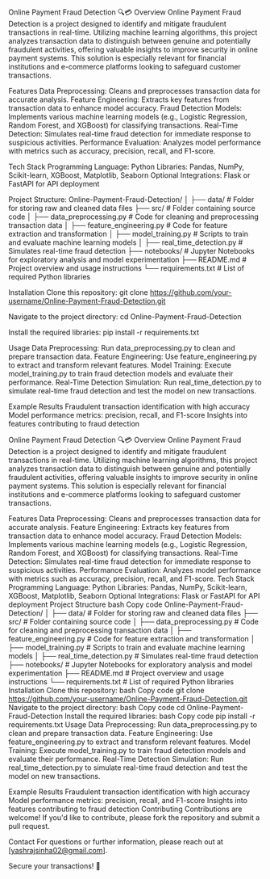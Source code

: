 Online Payment Fraud Detection 🔍💳
Overview
Online Payment Fraud Detection is a project designed to identify and mitigate fraudulent transactions in real-time. Utilizing machine learning algorithms, this project analyzes transaction data to distinguish between genuine and potentially fraudulent activities, offering valuable insights to improve security in online payment systems. This solution is especially relevant for financial institutions and e-commerce platforms looking to safeguard customer transactions.

Features
Data Preprocessing: Cleans and preprocesses transaction data for accurate analysis.
Feature Engineering: Extracts key features from transaction data to enhance model accuracy.
Fraud Detection Models: Implements various machine learning models (e.g., Logistic Regression, Random Forest, and XGBoost) for classifying transactions.
Real-Time Detection: Simulates real-time fraud detection for immediate response to suspicious activities.
Performance Evaluation: Analyzes model performance with metrics such as accuracy, precision, recall, and F1-score.

Tech Stack
Programming Language: Python
Libraries: Pandas, NumPy, Scikit-learn, XGBoost, Matplotlib, Seaborn
Optional Integrations: Flask or FastAPI for API deployment

Project Structure:
Online-Payment-Fraud-Detection/
│
├── data/                         # Folder for storing raw and cleaned data files
├── src/                          # Folder containing source code
│   ├── data_preprocessing.py     # Code for cleaning and preprocessing transaction data
│   ├── feature_engineering.py    # Code for feature extraction and transformation
│   ├── model_training.py         # Scripts to train and evaluate machine learning models
│   ├── real_time_detection.py    # Simulates real-time fraud detection
├── notebooks/                    # Jupyter Notebooks for exploratory analysis and model experimentation
├── README.md                     # Project overview and usage instructions
└── requirements.txt              # List of required Python libraries

Installation
Clone this repository:
git clone https://github.com/your-username/Online-Payment-Fraud-Detection.git

Navigate to the project directory:
cd Online-Payment-Fraud-Detection

Install the required libraries:
pip install -r requirements.txt

Usage
Data Preprocessing: Run data_preprocessing.py to clean and prepare transaction data.
Feature Engineering: Use feature_engineering.py to extract and transform relevant features.
Model Training: Execute model_training.py to train fraud detection models and evaluate their performance.
Real-Time Detection Simulation: Run real_time_detection.py to simulate real-time fraud detection and test the model on new transactions.

Example Results
Fraudulent transaction identification with high accuracy
Model performance metrics: precision, recall, and F1-score
Insights into features contributing to fraud detection


Online Payment Fraud Detection 🔍💳
Overview
Online Payment Fraud Detection is a project designed to identify and mitigate fraudulent transactions in real-time. Utilizing machine learning algorithms, this project analyzes transaction data to distinguish between genuine and potentially fraudulent activities, offering valuable insights to improve security in online payment systems. This solution is especially relevant for financial institutions and e-commerce platforms looking to safeguard customer transactions.

Features
Data Preprocessing: Cleans and preprocesses transaction data for accurate analysis.
Feature Engineering: Extracts key features from transaction data to enhance model accuracy.
Fraud Detection Models: Implements various machine learning models (e.g., Logistic Regression, Random Forest, and XGBoost) for classifying transactions.
Real-Time Detection: Simulates real-time fraud detection for immediate response to suspicious activities.
Performance Evaluation: Analyzes model performance with metrics such as accuracy, precision, recall, and F1-score.
Tech Stack
Programming Language: Python
Libraries: Pandas, NumPy, Scikit-learn, XGBoost, Matplotlib, Seaborn
Optional Integrations: Flask or FastAPI for API deployment
Project Structure
bash
Copy code
Online-Payment-Fraud-Detection/
│
├── data/                         # Folder for storing raw and cleaned data files
├── src/                          # Folder containing source code
│   ├── data_preprocessing.py     # Code for cleaning and preprocessing transaction data
│   ├── feature_engineering.py    # Code for feature extraction and transformation
│   ├── model_training.py         # Scripts to train and evaluate machine learning models
│   ├── real_time_detection.py    # Simulates real-time fraud detection
├── notebooks/                    # Jupyter Notebooks for exploratory analysis and model experimentation
├── README.md                     # Project overview and usage instructions
└── requirements.txt              # List of required Python libraries
Installation
Clone this repository:
bash
Copy code
git clone https://github.com/your-username/Online-Payment-Fraud-Detection.git
Navigate to the project directory:
bash
Copy code
cd Online-Payment-Fraud-Detection
Install the required libraries:
bash
Copy code
pip install -r requirements.txt
Usage
Data Preprocessing: Run data_preprocessing.py to clean and prepare transaction data.
Feature Engineering: Use feature_engineering.py to extract and transform relevant features.
Model Training: Execute model_training.py to train fraud detection models and evaluate their performance.
Real-Time Detection Simulation: Run real_time_detection.py to simulate real-time fraud detection and test the model on new transactions.

Example Results
Fraudulent transaction identification with high accuracy
Model performance metrics: precision, recall, and F1-score
Insights into features contributing to fraud detection
Contributing
Contributions are welcome! If you'd like to contribute, please fork the repository and submit a pull request.

Contact
For questions or further information, please reach out at [yashrajsinha02@gmail.com].

Secure your transactions! 🚀
